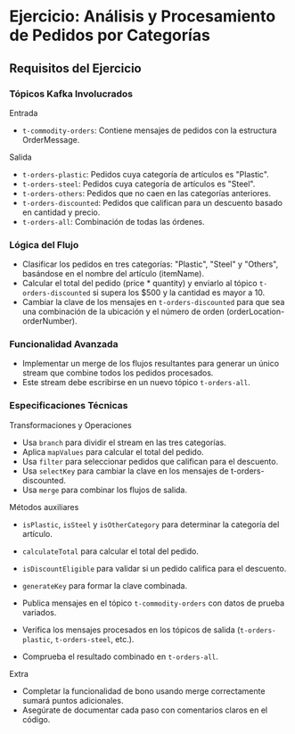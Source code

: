 # Ejercicio: Análisis y Procesamiento de Pedidos por Categorías

## Requisitos del Ejercicio
### Tópicos Kafka Involucrados

Entrada
- `t-commodity-orders`: Contiene mensajes de pedidos con la estructura OrderMessage.

Salida
- `t-orders-plastic`: Pedidos cuya categoría de artículos es "Plastic".
- `t-orders-steel`: Pedidos cuya categoría de artículos es "Steel".
- `t-orders-others`: Pedidos que no caen en las categorías anteriores.
- `t-orders-discounted`: Pedidos que califican para un descuento basado en cantidad y precio.
- `t-orders-all`: Combinación de todas las órdenes.

### Lógica del Flujo

- Clasificar los pedidos en tres categorías: "Plastic", "Steel" y "Others", basándose en el nombre del artículo (itemName).
- Calcular el total del pedido (price * quantity) y enviarlo al tópico `t-orders-discounted` si supera los $500 y la cantidad es mayor a 10.
- Cambiar la clave de los mensajes en `t-orders-discounted` para que sea una combinación de la ubicación y el número de orden (orderLocation-orderNumber).

### Funcionalidad Avanzada

- Implementar un merge de los flujos resultantes para generar un único stream que combine todos los pedidos procesados. 
- Este stream debe escribirse en un nuevo tópico `t-orders-all`.

### Especificaciones Técnicas

Transformaciones y Operaciones

- Usa `branch` para dividir el stream en las tres categorías.
- Aplica `mapValues` para calcular el total del pedido.
- Usa `filter` para seleccionar pedidos que califican para el descuento.
- Usa `selectKey` para cambiar la clave en los mensajes de t-orders-discounted.
- Usa `merge` para combinar los flujos de salida.

Métodos auxiliares

- `isPlastic`, `isSteel` y `isOtherCategory` para determinar la categoría del artículo.
- `calculateTotal` para calcular el total del pedido.
- `isDiscountEligible` para validar si un pedido califica para el descuento.
- `generateKey` para formar la clave combinada.

- Publica mensajes en el tópico `t-commodity-orders` con datos de prueba variados.
- Verifica los mensajes procesados en los tópicos de salida (`t-orders-plastic`, `t-orders-steel`, etc.).
- Comprueba el resultado combinado en `t-orders-all`.

Extra
- Completar la funcionalidad de bono usando merge correctamente sumará puntos adicionales. 
- Asegúrate de documentar cada paso con comentarios claros en el código.